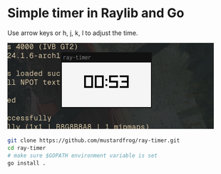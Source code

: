# Simple timer in Raylib and Go

Use arrow keys or h, j, k, l to adjust the time.

![Raylib Timer](./ray_timer_screenshot.png)

```sh 
git clone https://github.com/mustardfrog/ray-timer.git
cd ray-timer
# make sure $GOPATH environment variable is set
go install .
```
